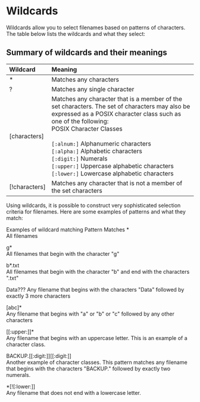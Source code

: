 # Wildcards

Wildcards allow you to select filenames based on patterns of characters. The table below lists the wildcards and what they select:

## Summary of wildcards and their meanings

|Wildcard|Meaning|
|:---|:---|
|*|Matches any characters|
|?|Matches any single character|
|[characters]| Matches any character that is a member of the set characters. The set of characters may also be expressed as a POSIX character class such as one of the following: <br> POSIX Character Classes<br><br> `[:alnum:]` Alphanumeric characters <br> `[:alpha:]` Alphabetic characters <br> `[:digit:]` Numerals <br> `[:upper:]` Uppercase alphabetic characters <br> `[:lower:]` Lowercase alphabetic characters |
|[!characters]|Matches any character that is not a member of the set characters|

Using wildcards, it is possible to construct very sophisticated selection criteria for filenames. Here are some examples of patterns and what they match:


Examples of wildcard matching
Pattern	Matches
*	
All filenames

g*	
All filenames that begin with the character "g"

b*.txt	
All filenames that begin with the character "b" and end with the characters ".txt"

Data???	
Any filename that begins with the characters "Data" followed by exactly 3 more characters

[abc]*	
Any filename that begins with "a" or "b" or "c" followed by any other characters

[[:upper:]]*	
Any filename that begins with an uppercase letter. This is an example of a character class.

BACKUP.[[:digit:]][[:digit:]]	
Another example of character classes. This pattern matches any filename that begins with the characters "BACKUP." followed by exactly two numerals.

*[![:lower:]]	
Any filename that does not end with a lowercase letter.
